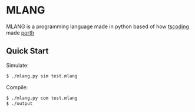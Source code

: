 # MLANG
MLANG is a programming language made in python based of how [tscoding](https://www.youtube.com/watch?v=8QP2fDBIxjM&list=PLpM-Dvs8t0VbMZA7wW9aR3EtBqe2kinu4) made [porth](https://gitlab.com/tsoding/porth)

## Quick Start

Simulate:
``` sh
$ ./mlang.py sim test.mlang
```

Compile:
``` sh
$ ./mlang.py com test.mlang
$ ./output
```

